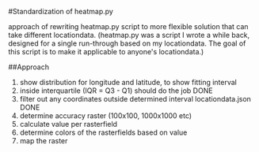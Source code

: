 #Standardization of heatmap.py

approach of rewriting heatmap.py script to more flexible solution that can take different locationdata.
(heatmap.py was a script I wrote a while back, designed for a single run-through based on my locationdata. The goal of this script is to make it applicable to anyone's locationdata.)

##Approach
1. show distribution for longitude and latitude, to show fitting interval 
2. inside interquartile (IQR = Q3 - Q1) should do the job                       DONE
3. filter out any coordinates outside determined interval locationdata.json     DONE
4. determine accuracy raster (100x100, 1000x1000 etc)
5. calculate value per rasterfield
6. determine colors of the rasterfields based on value
7. map the raster